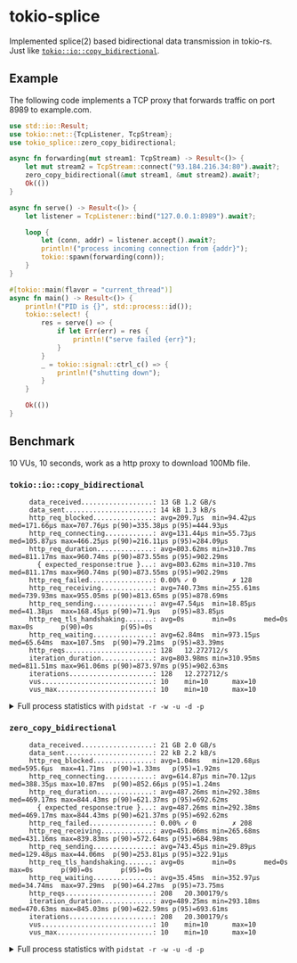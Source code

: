# tokio-splice

Implemented splice(2) based bidirectional data transmission in tokio-rs.
Just like [`tokio::io::copy_bidirectional`](https://docs.rs/tokio/latest/tokio/io/fn.copy_bidirectional.html).

## Example

The following code implements a TCP proxy that forwards traffic on port 8989 to example.com.

```Rust
use std::io::Result;
use tokio::net::{TcpListener, TcpStream};
use tokio_splice::zero_copy_bidirectional;

async fn forwarding(mut stream1: TcpStream) -> Result<()> {
    let mut stream2 = TcpStream::connect("93.184.216.34:80").await?;
    zero_copy_bidirectional(&mut stream1, &mut stream2).await?;
    Ok(())
}

async fn serve() -> Result<()> {
    let listener = TcpListener::bind("127.0.0.1:8989").await?;

    loop {
        let (conn, addr) = listener.accept().await?;
        println!("process incoming connection from {addr}");
        tokio::spawn(forwarding(conn));
    }
}

#[tokio::main(flavor = "current_thread")]
async fn main() -> Result<()> {
    println!("PID is {}", std::process::id());
    tokio::select! {
        res = serve() => {
            if let Err(err) = res {
                println!("serve failed {err}");
            }
        }
        _ = tokio::signal::ctrl_c() => {
            println!("shutting down");
        }
    }

    Ok(())
}
```

## Benchmark

10 VUs, 10 seconds, work as a http proxy to download 100Mb file.

### `tokio::io::copy_bidirectional`

```
     data_received..................: 13 GB 1.2 GB/s
     data_sent......................: 14 kB 1.3 kB/s
     http_req_blocked...............: avg=209.7µs  min=94.42µs  med=171.66µs max=707.76µs p(90)=335.38µs p(95)=444.93µs
     http_req_connecting............: avg=131.44µs min=55.73µs  med=105.87µs max=466.25µs p(90)=216.11µs p(95)=284.09µs
     http_req_duration..............: avg=803.62ms min=310.7ms  med=811.17ms max=960.74ms p(90)=873.55ms p(95)=902.29ms
       { expected_response:true }...: avg=803.62ms min=310.7ms  med=811.17ms max=960.74ms p(90)=873.55ms p(95)=902.29ms
     http_req_failed................: 0.00% ✓ 0         ✗ 128
     http_req_receiving.............: avg=740.73ms min=255.61ms med=739.93ms max=955.05ms p(90)=813.65ms p(95)=878.69ms
     http_req_sending...............: avg=47.54µs  min=18.85µs  med=41.38µs  max=168.45µs p(90)=71.9µs   p(95)=83.85µs
     http_req_tls_handshaking.......: avg=0s       min=0s       med=0s       max=0s       p(90)=0s       p(95)=0s
     http_req_waiting...............: avg=62.84ms  min=973.15µs med=65.64ms  max=107.5ms  p(90)=79.21ms  p(95)=83.39ms
     http_reqs......................: 128   12.272712/s
     iteration_duration.............: avg=803.98ms min=310.95ms med=811.51ms max=961.06ms p(90)=873.97ms p(95)=902.63ms
     iterations.....................: 128   12.272712/s
     vus............................: 10    min=10      max=10
     vus_max........................: 10    min=10      max=10
```

<details>
    <summary>Full process statistics with <code>pidstat -r -w -u -d -p</code></summary>
    
    Linux 6.2.13-arch1-1 (misaka) 	05/03/2023 	_x86_64_	(16 CPU)

    11:48:11 PM   UID       PID    %usr %system  %guest   %wait    %CPU   CPU  Command
    11:48:11 PM  1000     38138    0.00    0.00    0.00    0.00    0.01    14  proxy

    11:48:11 PM   UID       PID  minflt/s  majflt/s     VSZ     RSS   %MEM  Command
    11:48:11 PM  1000     38138      6.56      0.00    3840    2540   0.01  proxy

    11:48:11 PM   UID       PID   kB_rd/s   kB_wr/s kB_ccwr/s iodelay  Command
    11:48:11 PM  1000     38138      0.00      0.05      0.00       0  proxy

    11:48:11 PM   UID       PID   cswch/s nvcswch/s  Command
    11:48:11 PM  1000     38138      0.01      0.00  proxy
    Linux 6.2.13-arch1-1 (misaka) 	05/03/2023 	_x86_64_	(16 CPU)

    11:48:12 PM   UID       PID    %usr %system  %guest   %wait    %CPU   CPU  Command
    11:48:12 PM  1000     38138    0.01    0.02    0.00    0.00    0.02    10  proxy

    11:48:12 PM   UID       PID  minflt/s  majflt/s     VSZ     RSS   %MEM  Command
    11:48:12 PM  1000     38138      6.60      0.00    3976    2668   0.01  proxy

    11:48:12 PM   UID       PID   kB_rd/s   kB_wr/s kB_ccwr/s iodelay  Command
    11:48:12 PM  1000     38138      0.00      0.05      0.00       0  proxy

    11:48:12 PM   UID       PID   cswch/s nvcswch/s  Command
    11:48:12 PM  1000     38138      0.01      0.01  proxy
    Linux 6.2.13-arch1-1 (misaka) 	05/03/2023 	_x86_64_	(16 CPU)

    11:48:13 PM   UID       PID    %usr %system  %guest   %wait    %CPU   CPU  Command
    11:48:13 PM  1000     38138    0.02    0.14    0.00    0.00    0.16    10  proxy

    11:48:13 PM   UID       PID  minflt/s  majflt/s     VSZ     RSS   %MEM  Command
    11:48:13 PM  1000     38138      6.60      0.00    3976    2668   0.01  proxy

    11:48:13 PM   UID       PID   kB_rd/s   kB_wr/s kB_ccwr/s iodelay  Command
    11:48:13 PM  1000     38138      0.00      0.05      0.00       0  proxy

    11:48:13 PM   UID       PID   cswch/s nvcswch/s  Command
    11:48:13 PM  1000     38138      0.01      0.04  proxy
    Linux 6.2.13-arch1-1 (misaka) 	05/03/2023 	_x86_64_	(16 CPU)

    11:48:14 PM   UID       PID    %usr %system  %guest   %wait    %CPU   CPU  Command
    11:48:14 PM  1000     38138    0.03    0.25    0.00    0.00    0.29    13  proxy

    11:48:14 PM   UID       PID  minflt/s  majflt/s     VSZ     RSS   %MEM  Command
    11:48:14 PM  1000     38138      6.59      0.00    3976    2668   0.01  proxy

    11:48:14 PM   UID       PID   kB_rd/s   kB_wr/s kB_ccwr/s iodelay  Command
    11:48:14 PM  1000     38138      0.00      0.05      0.00       0  proxy

    11:48:14 PM   UID       PID   cswch/s nvcswch/s  Command
    11:48:14 PM  1000     38138      0.01      0.06  proxy
    Linux 6.2.13-arch1-1 (misaka) 	05/03/2023 	_x86_64_	(16 CPU)

    11:48:15 PM   UID       PID    %usr %system  %guest   %wait    %CPU   CPU  Command
    11:48:15 PM  1000     38138    0.05    0.37    0.00    0.00    0.42     9  proxy

    11:48:15 PM   UID       PID  minflt/s  majflt/s     VSZ     RSS   %MEM  Command
    11:48:15 PM  1000     38138      6.58      0.00    3976    2668   0.01  proxy

    11:48:15 PM   UID       PID   kB_rd/s   kB_wr/s kB_ccwr/s iodelay  Command
    11:48:15 PM  1000     38138      0.00      0.05      0.00       0  proxy

    11:48:15 PM   UID       PID   cswch/s nvcswch/s  Command
    11:48:15 PM  1000     38138      0.01      0.10  proxy
    Linux 6.2.13-arch1-1 (misaka) 	05/03/2023 	_x86_64_	(16 CPU)

    11:48:16 PM   UID       PID    %usr %system  %guest   %wait    %CPU   CPU  Command
    11:48:16 PM  1000     38138    0.06    0.49    0.00    0.00    0.55     3  proxy

    11:48:16 PM   UID       PID  minflt/s  majflt/s     VSZ     RSS   %MEM  Command
    11:48:16 PM  1000     38138      6.57      0.00    3976    2668   0.01  proxy

    11:48:16 PM   UID       PID   kB_rd/s   kB_wr/s kB_ccwr/s iodelay  Command
    11:48:16 PM  1000     38138      0.00      0.05      0.00       0  proxy

    11:48:16 PM   UID       PID   cswch/s nvcswch/s  Command
    11:48:16 PM  1000     38138      0.01      0.22  proxy
    Linux 6.2.13-arch1-1 (misaka) 	05/03/2023 	_x86_64_	(16 CPU)

    11:48:17 PM   UID       PID    %usr %system  %guest   %wait    %CPU   CPU  Command
    11:48:17 PM  1000     38138    0.08    0.61    0.00    0.00    0.68     5  proxy

    11:48:17 PM   UID       PID  minflt/s  majflt/s     VSZ     RSS   %MEM  Command
    11:48:17 PM  1000     38138      6.56      0.00    3976    2668   0.01  proxy

    11:48:17 PM   UID       PID   kB_rd/s   kB_wr/s kB_ccwr/s iodelay  Command
    11:48:17 PM  1000     38138      0.00      0.05      0.00       0  proxy

    11:48:17 PM   UID       PID   cswch/s nvcswch/s  Command
    11:48:17 PM  1000     38138      0.01      0.27  proxy
    Linux 6.2.13-arch1-1 (misaka) 	05/03/2023 	_x86_64_	(16 CPU)

    11:48:18 PM   UID       PID    %usr %system  %guest   %wait    %CPU   CPU  Command
    11:48:18 PM  1000     38138    0.09    0.73    0.00    0.00    0.82     4  proxy

    11:48:18 PM   UID       PID  minflt/s  majflt/s     VSZ     RSS   %MEM  Command
    11:48:18 PM  1000     38138      6.55      0.00    3976    2668   0.01  proxy

    11:48:18 PM   UID       PID   kB_rd/s   kB_wr/s kB_ccwr/s iodelay  Command
    11:48:18 PM  1000     38138      0.00      0.05      0.00       0  proxy

    11:48:18 PM   UID       PID   cswch/s nvcswch/s  Command
    11:48:18 PM  1000     38138      0.01      0.30  proxy
    Linux 6.2.13-arch1-1 (misaka) 	05/03/2023 	_x86_64_	(16 CPU)

    11:48:19 PM   UID       PID    %usr %system  %guest   %wait    %CPU   CPU  Command
    11:48:19 PM  1000     38138    0.10    0.84    0.00    0.00    0.95     5  proxy

    11:48:19 PM   UID       PID  minflt/s  majflt/s     VSZ     RSS   %MEM  Command
    11:48:19 PM  1000     38138      6.54      0.00    3976    2668   0.01  proxy

    11:48:19 PM   UID       PID   kB_rd/s   kB_wr/s kB_ccwr/s iodelay  Command
    11:48:19 PM  1000     38138      0.00      0.05      0.00       0  proxy

    11:48:19 PM   UID       PID   cswch/s nvcswch/s  Command
    11:48:19 PM  1000     38138      0.01      0.34  proxy
    Linux 6.2.13-arch1-1 (misaka) 	05/03/2023 	_x86_64_	(16 CPU)

    11:48:20 PM   UID       PID    %usr %system  %guest   %wait    %CPU   CPU  Command
    11:48:20 PM  1000     38138    0.12    0.96    0.00    0.00    1.08    14  proxy

    11:48:20 PM   UID       PID  minflt/s  majflt/s     VSZ     RSS   %MEM  Command
    11:48:20 PM  1000     38138      6.54      0.00    3976    2668   0.01  proxy

    11:48:20 PM   UID       PID   kB_rd/s   kB_wr/s kB_ccwr/s iodelay  Command
    11:48:20 PM  1000     38138      0.00      0.05      0.00       0  proxy

    11:48:20 PM   UID       PID   cswch/s nvcswch/s  Command
    11:48:20 PM  1000     38138      0.01      0.36  proxy
    Linux 6.2.13-arch1-1 (misaka) 	05/03/2023 	_x86_64_	(16 CPU)

    11:48:21 PM   UID       PID    %usr %system  %guest   %wait    %CPU   CPU  Command
    11:48:21 PM  1000     38138    0.13    1.07    0.00    0.00    1.21     6  proxy

    11:48:21 PM   UID       PID  minflt/s  majflt/s     VSZ     RSS   %MEM  Command
    11:48:21 PM  1000     38138      6.53      0.00    3976    2668   0.01  proxy

    11:48:21 PM   UID       PID   kB_rd/s   kB_wr/s kB_ccwr/s iodelay  Command
    11:48:21 PM  1000     38138      0.00      0.05      0.00       0  proxy

    11:48:21 PM   UID       PID   cswch/s nvcswch/s  Command
    11:48:21 PM  1000     38138      0.01      0.41  proxy
    Linux 6.2.13-arch1-1 (misaka) 	05/03/2023 	_x86_64_	(16 CPU)

    11:48:22 PM   UID       PID    %usr %system  %guest   %wait    %CPU   CPU  Command
    11:48:22 PM  1000     38138    0.15    1.19    0.00    0.00    1.34     4  proxy

    11:48:22 PM   UID       PID  minflt/s  majflt/s     VSZ     RSS   %MEM  Command
    11:48:22 PM  1000     38138      6.52      0.00    3976    2668   0.01  proxy

    11:48:22 PM   UID       PID   kB_rd/s   kB_wr/s kB_ccwr/s iodelay  Command
    11:48:22 PM  1000     38138      0.00      0.05      0.00       0  proxy

    11:48:22 PM   UID       PID   cswch/s nvcswch/s  Command
    11:48:22 PM  1000     38138      0.01      0.45  proxy
    Linux 6.2.13-arch1-1 (misaka) 	05/03/2023 	_x86_64_	(16 CPU)

    11:48:23 PM   UID       PID    %usr %system  %guest   %wait    %CPU   CPU  Command
    11:48:23 PM  1000     38138    0.15    1.22    0.00    0.00    1.37     5  proxy

    11:48:23 PM   UID       PID  minflt/s  majflt/s     VSZ     RSS   %MEM  Command
    11:48:23 PM  1000     38138      6.51      0.00    3976    2668   0.01  proxy

    11:48:23 PM   UID       PID   kB_rd/s   kB_wr/s kB_ccwr/s iodelay  Command
    11:48:23 PM  1000     38138      0.00      0.05      0.00       0  proxy

    11:48:23 PM   UID       PID   cswch/s nvcswch/s  Command
    11:48:23 PM  1000     38138      0.01      0.47  proxy

</details>

### `zero_copy_bidirectional`

```
     data_received..................: 21 GB 2.0 GB/s
     data_sent......................: 22 kB 2.2 kB/s
     http_req_blocked...............: avg=1.04ms   min=120.68µs med=595.6µs  max=41.71ms  p(90)=1.33ms   p(95)=1.92ms
     http_req_connecting............: avg=614.87µs min=70.12µs  med=388.35µs max=10.87ms  p(90)=852.66µs p(95)=1.24ms
     http_req_duration..............: avg=487.26ms min=292.38ms med=469.17ms max=844.43ms p(90)=621.37ms p(95)=692.62ms
       { expected_response:true }...: avg=487.26ms min=292.38ms med=469.17ms max=844.43ms p(90)=621.37ms p(95)=692.62ms
     http_req_failed................: 0.00% ✓ 0         ✗ 208
     http_req_receiving.............: avg=451.06ms min=265.68ms med=431.16ms max=839.83ms p(90)=572.64ms p(95)=684.98ms
     http_req_sending...............: avg=743.45µs min=29.89µs  med=129.48µs max=44.06ms  p(90)=253.81µs p(95)=322.91µs
     http_req_tls_handshaking.......: avg=0s       min=0s       med=0s       max=0s       p(90)=0s       p(95)=0s
     http_req_waiting...............: avg=35.45ms  min=352.97µs med=34.74ms  max=97.29ms  p(90)=64.27ms  p(95)=73.75ms
     http_reqs......................: 208   20.300179/s
     iteration_duration.............: avg=489.25ms min=293.18ms med=470.63ms max=845.03ms p(90)=622.59ms p(95)=693.61ms
     iterations.....................: 208   20.300179/s
     vus............................: 10    min=10      max=10
     vus_max........................: 10    min=10      max=10

```


<details>
    <summary>Full process statistics with <code>pidstat -r -w -u -d -p</code></summary>
    
    Linux 6.2.13-arch1-1 (misaka) 	05/03/2023 	_x86_64_	(16 CPU)

    11:49:23 PM   UID       PID    %usr %system  %guest   %wait    %CPU   CPU  Command
    11:49:23 PM  1000     59138    0.00    0.00    0.00    0.00    0.00     4  proxy

    11:49:23 PM   UID       PID  minflt/s  majflt/s     VSZ     RSS   %MEM  Command
    11:49:23 PM  1000     59138      6.52      0.00    3836    2432   0.01  proxy

    11:49:23 PM   UID       PID   kB_rd/s   kB_wr/s kB_ccwr/s iodelay  Command
    11:49:23 PM  1000     59138      0.00     27.11      0.01       0  proxy

    11:49:23 PM   UID       PID   cswch/s nvcswch/s  Command
    11:49:23 PM  1000     59138      0.01      0.00  proxy
    Linux 6.2.13-arch1-1 (misaka) 	05/03/2023 	_x86_64_	(16 CPU)

    11:49:24 PM   UID       PID    %usr %system  %guest   %wait    %CPU   CPU  Command
    11:49:24 PM  1000     59138    0.00    0.01    0.00    0.00    0.01     1  proxy

    11:49:24 PM   UID       PID  minflt/s  majflt/s     VSZ     RSS   %MEM  Command
    11:49:24 PM  1000     59138      6.52      0.00    3836    2432   0.01  proxy

    11:49:24 PM   UID       PID   kB_rd/s   kB_wr/s kB_ccwr/s iodelay  Command
    11:49:24 PM  1000     59138      0.00     27.08      0.01       0  proxy

    11:49:24 PM   UID       PID   cswch/s nvcswch/s  Command
    11:49:24 PM  1000     59138      0.06      0.04  proxy
    Linux 6.2.13-arch1-1 (misaka) 	05/03/2023 	_x86_64_	(16 CPU)

    11:49:25 PM   UID       PID    %usr %system  %guest   %wait    %CPU   CPU  Command
    11:49:25 PM  1000     59138    0.02    0.08    0.00    0.01    0.10     2  proxy

    11:49:25 PM   UID       PID  minflt/s  majflt/s     VSZ     RSS   %MEM  Command
    11:49:25 PM  1000     59138      6.51      0.00    3836    2432   0.01  proxy

    11:49:25 PM   UID       PID   kB_rd/s   kB_wr/s kB_ccwr/s iodelay  Command
    11:49:25 PM  1000     59138      0.00     27.04      0.01       0  proxy

    11:49:25 PM   UID       PID   cswch/s nvcswch/s  Command
    11:49:25 PM  1000     59138      0.53      0.23  proxy
    Linux 6.2.13-arch1-1 (misaka) 	05/03/2023 	_x86_64_	(16 CPU)

    11:49:26 PM   UID       PID    %usr %system  %guest   %wait    %CPU   CPU  Command
    11:49:26 PM  1000     59138    0.04    0.18    0.00    0.01    0.21     1  proxy

    11:49:26 PM   UID       PID  minflt/s  majflt/s     VSZ     RSS   %MEM  Command
    11:49:26 PM  1000     59138      6.50      0.00    3836    2432   0.01  proxy

    11:49:26 PM   UID       PID   kB_rd/s   kB_wr/s kB_ccwr/s iodelay  Command
    11:49:26 PM  1000     59138      0.00     27.01      0.01       0  proxy

    11:49:26 PM   UID       PID   cswch/s nvcswch/s  Command
    11:49:26 PM  1000     59138      0.80      0.37  proxy
    Linux 6.2.13-arch1-1 (misaka) 	05/03/2023 	_x86_64_	(16 CPU)

    11:49:27 PM   UID       PID    %usr %system  %guest   %wait    %CPU   CPU  Command
    11:49:27 PM  1000     59138    0.05    0.28    0.00    0.01    0.32    12  proxy

    11:49:27 PM   UID       PID  minflt/s  majflt/s     VSZ     RSS   %MEM  Command
    11:49:27 PM  1000     59138      6.49      0.00    3836    2432   0.01  proxy

    11:49:27 PM   UID       PID   kB_rd/s   kB_wr/s kB_ccwr/s iodelay  Command
    11:49:27 PM  1000     59138      0.00     26.98      0.01       0  proxy

    11:49:27 PM   UID       PID   cswch/s nvcswch/s  Command
    11:49:27 PM  1000     59138      1.67      0.58  proxy
    Linux 6.2.13-arch1-1 (misaka) 	05/03/2023 	_x86_64_	(16 CPU)

    11:49:28 PM   UID       PID    %usr %system  %guest   %wait    %CPU   CPU  Command
    11:49:28 PM  1000     59138    0.06    0.37    0.00    0.02    0.44    12  proxy

    11:49:28 PM   UID       PID  minflt/s  majflt/s     VSZ     RSS   %MEM  Command
    11:49:28 PM  1000     59138      6.49      0.00    3836    2432   0.01  proxy

    11:49:28 PM   UID       PID   kB_rd/s   kB_wr/s kB_ccwr/s iodelay  Command
    11:49:28 PM  1000     59138      0.00     26.94      0.01       0  proxy

    11:49:28 PM   UID       PID   cswch/s nvcswch/s  Command
    11:49:28 PM  1000     59138      1.77      0.82  proxy
    Linux 6.2.13-arch1-1 (misaka) 	05/03/2023 	_x86_64_	(16 CPU)

    11:49:29 PM   UID       PID    %usr %system  %guest   %wait    %CPU   CPU  Command
    11:49:29 PM  1000     59138    0.08    0.46    0.00    0.03    0.54    12  proxy

    11:49:29 PM   UID       PID  minflt/s  majflt/s     VSZ     RSS   %MEM  Command
    11:49:29 PM  1000     59138      6.48      0.00    3836    2432   0.01  proxy

    11:49:29 PM   UID       PID   kB_rd/s   kB_wr/s kB_ccwr/s iodelay  Command
    11:49:29 PM  1000     59138      0.00     26.91      0.01       0  proxy

    11:49:29 PM   UID       PID   cswch/s nvcswch/s  Command
    11:49:29 PM  1000     59138      2.38      1.43  proxy
    Linux 6.2.13-arch1-1 (misaka) 	05/03/2023 	_x86_64_	(16 CPU)

    11:49:30 PM   UID       PID    %usr %system  %guest   %wait    %CPU   CPU  Command
    11:49:30 PM  1000     59138    0.09    0.56    0.00    0.04    0.65    12  proxy

    11:49:30 PM   UID       PID  minflt/s  majflt/s     VSZ     RSS   %MEM  Command
    11:49:30 PM  1000     59138      6.47      0.00    3836    2432   0.01  proxy

    11:49:30 PM   UID       PID   kB_rd/s   kB_wr/s kB_ccwr/s iodelay  Command
    11:49:30 PM  1000     59138      0.00     26.88      0.01       0  proxy

    11:49:30 PM   UID       PID   cswch/s nvcswch/s  Command
    11:49:30 PM  1000     59138      2.97      1.71  proxy
    Linux 6.2.13-arch1-1 (misaka) 	05/03/2023 	_x86_64_	(16 CPU)

    11:49:31 PM   UID       PID    %usr %system  %guest   %wait    %CPU   CPU  Command
    11:49:31 PM  1000     59138    0.10    0.65    0.00    0.05    0.75     6  proxy

    11:49:31 PM   UID       PID  minflt/s  majflt/s     VSZ     RSS   %MEM  Command
    11:49:31 PM  1000     59138      6.46      0.00    3836    2432   0.01  proxy

    11:49:31 PM   UID       PID   kB_rd/s   kB_wr/s kB_ccwr/s iodelay  Command
    11:49:31 PM  1000     59138      0.00     26.85      0.01       0  proxy

    11:49:31 PM   UID       PID   cswch/s nvcswch/s  Command
    11:49:31 PM  1000     59138      3.71      1.96  proxy
    Linux 6.2.13-arch1-1 (misaka) 	05/03/2023 	_x86_64_	(16 CPU)

    11:49:32 PM   UID       PID    %usr %system  %guest   %wait    %CPU   CPU  Command
    11:49:32 PM  1000     59138    0.12    0.75    0.00    0.05    0.87    12  proxy

    11:49:32 PM   UID       PID  minflt/s  majflt/s     VSZ     RSS   %MEM  Command
    11:49:32 PM  1000     59138      6.45      0.00    3836    2432   0.01  proxy

    11:49:32 PM   UID       PID   kB_rd/s   kB_wr/s kB_ccwr/s iodelay  Command
    11:49:32 PM  1000     59138      0.00     26.81      0.01       0  proxy

    11:49:32 PM   UID       PID   cswch/s nvcswch/s  Command
    11:49:32 PM  1000     59138      3.82      2.08  proxy
    Linux 6.2.13-arch1-1 (misaka) 	05/03/2023 	_x86_64_	(16 CPU)

    11:49:33 PM   UID       PID    %usr %system  %guest   %wait    %CPU   CPU  Command
    11:49:33 PM  1000     59138    0.13    0.84    0.00    0.06    0.98     6  proxy

    11:49:33 PM   UID       PID  minflt/s  majflt/s     VSZ     RSS   %MEM  Command
    11:49:33 PM  1000     59138      6.45      0.00    3836    2432   0.01  proxy

    11:49:33 PM   UID       PID   kB_rd/s   kB_wr/s kB_ccwr/s iodelay  Command
    11:49:33 PM  1000     59138      0.00     26.78      0.01       0  proxy

    11:49:33 PM   UID       PID   cswch/s nvcswch/s  Command
    11:49:33 PM  1000     59138      3.99      2.39  proxy
    Linux 6.2.13-arch1-1 (misaka) 	05/03/2023 	_x86_64_	(16 CPU)

    11:49:34 PM   UID       PID    %usr %system  %guest   %wait    %CPU   CPU  Command
    11:49:34 PM  1000     59138    0.14    0.93    0.00    0.06    1.07     8  proxy

    11:49:34 PM   UID       PID  minflt/s  majflt/s     VSZ     RSS   %MEM  Command
    11:49:34 PM  1000     59138      6.44      0.00    3836    2432   0.01  proxy

    11:49:34 PM   UID       PID   kB_rd/s   kB_wr/s kB_ccwr/s iodelay  Command
    11:49:34 PM  1000     59138      0.00     26.75      0.01       0  proxy

    11:49:34 PM   UID       PID   cswch/s nvcswch/s  Command
    11:49:34 PM  1000     59138      4.35      2.50  proxy
    Linux 6.2.13-arch1-1 (misaka) 	05/03/2023 	_x86_64_	(16 CPU)

    11:49:35 PM   UID       PID    %usr %system  %guest   %wait    %CPU   CPU  Command
    11:49:35 PM  1000     59138    0.14    0.93    0.00    0.06    1.07     5  proxy

    11:49:35 PM   UID       PID  minflt/s  majflt/s     VSZ     RSS   %MEM  Command
    11:49:35 PM  1000     59138      6.43      0.00    3836    2432   0.01  proxy

    11:49:35 PM   UID       PID   kB_rd/s   kB_wr/s kB_ccwr/s iodelay  Command
    11:49:35 PM  1000     59138      0.00     26.72      0.01       0  proxy

    11:49:35 PM   UID       PID   cswch/s nvcswch/s  Command
    11:49:35 PM  1000     59138      4.44      2.49  proxy

</detail>
